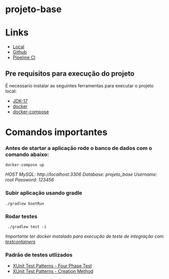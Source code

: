 # projeto-base


# Links
- [Local](http://localhost:8080/swagger)
- [Github](https://github.com/lucasreis10/projeto-base)
- [Pipeline CI](https://github.com/lucasreis10/projeto-base/actions)


## Pre requisitos para execução do projeto

É necessario instalar as seguintes ferramentas para executar o projeto local:

* [JDK-17](https://www.oracle.com/java/technologies/javase/jdk17-archive-downloads.html)
* [docker](https://docs.docker.com/engine/install/)
* [docker-compose](https://docs.docker.com/compose/install/)


# Comandos importantes


### Antes de startar a aplicação rode o banco de dados com o comando abaixo:

```shell script
docker-compose up
```
<i>HOST MySQL: http://localhost:3306 </i>
<i>Database: projeto_base </i>
<i>Username: root </i>
<i>Password: 123456 </i>


### Subir aplicação usando gradle

```shell script 
./gradlew bootRun
```

### Rodar testes

```shell script 
 ./gradlew test -i
```
<i>Importante ter docker instalado para execução de teste de integração com [testcontainers](https://www.testcontainers.org/) </i>


### Padrão de testes utlizados

* [XUnit Test Patterns - Four Phase Test](http://xunitpatterns.com/Four%20Phase%20Test.html)
* [XUnit Test Patterns - Creation Method](http://xunitpatterns.com/Creation%20Method.html)